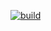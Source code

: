 [![build](https://travis-ci.org/younglives/younglives.content.svg)](https://travis-ci.org/younglives/younglives.content)
